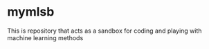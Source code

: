 # mymlsb
This is repository that acts as a sandbox for coding and playing with machine learning methods
